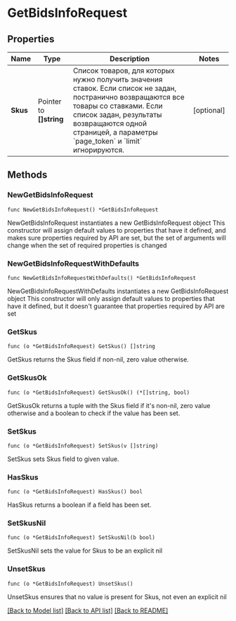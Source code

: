 # GetBidsInfoRequest

## Properties

Name | Type | Description | Notes
------------ | ------------- | ------------- | -------------
**Skus** | Pointer to **[]string** | Список товаров, для которых нужно получить значения ставок.  Если список не задан, постранично возвращаются все товары со ставками.  Если список задан, результаты возвращаются одной страницей, а параметры &#x60;page_token&#x60; и &#x60;limit&#x60; игнорируются.  | [optional] 

## Methods

### NewGetBidsInfoRequest

`func NewGetBidsInfoRequest() *GetBidsInfoRequest`

NewGetBidsInfoRequest instantiates a new GetBidsInfoRequest object
This constructor will assign default values to properties that have it defined,
and makes sure properties required by API are set, but the set of arguments
will change when the set of required properties is changed

### NewGetBidsInfoRequestWithDefaults

`func NewGetBidsInfoRequestWithDefaults() *GetBidsInfoRequest`

NewGetBidsInfoRequestWithDefaults instantiates a new GetBidsInfoRequest object
This constructor will only assign default values to properties that have it defined,
but it doesn't guarantee that properties required by API are set

### GetSkus

`func (o *GetBidsInfoRequest) GetSkus() []string`

GetSkus returns the Skus field if non-nil, zero value otherwise.

### GetSkusOk

`func (o *GetBidsInfoRequest) GetSkusOk() (*[]string, bool)`

GetSkusOk returns a tuple with the Skus field if it's non-nil, zero value otherwise
and a boolean to check if the value has been set.

### SetSkus

`func (o *GetBidsInfoRequest) SetSkus(v []string)`

SetSkus sets Skus field to given value.

### HasSkus

`func (o *GetBidsInfoRequest) HasSkus() bool`

HasSkus returns a boolean if a field has been set.

### SetSkusNil

`func (o *GetBidsInfoRequest) SetSkusNil(b bool)`

 SetSkusNil sets the value for Skus to be an explicit nil

### UnsetSkus
`func (o *GetBidsInfoRequest) UnsetSkus()`

UnsetSkus ensures that no value is present for Skus, not even an explicit nil

[[Back to Model list]](../README.md#documentation-for-models) [[Back to API list]](../README.md#documentation-for-api-endpoints) [[Back to README]](../README.md)


